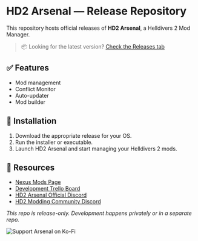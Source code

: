 # HD2 Arsenal — Release Repository

This repository hosts official releases of **HD2 Arsenal**, a Helldivers 2 Mod Manager.

> 📦 Looking for the latest version? [Check the Releases tab](https://github.com/Orbit-Studios/hd2arsenal-release/releases)

## ✅ Features
- Mod management
- Conflict Monitor
- Auto-updater
- Mod builder

## 🚀 Installation
1. Download the appropriate release for your OS.
2. Run the installer or executable.
3. Launch HD2 Arsenal and start managing your Helldivers 2 mods.

## 🔗 Resources
- [Nexus Mods Page](https://www.nexusmods.com/helldivers2/mods/4664)
- [Development Trello Board](https://trello.com/b/5fYBK2mP/hd2-arsenal-dev-board)
- [HD2 Arsenal Official Discord](https://discord.gg/u3nZqQuJsj)
- [HD2 Modding Community Discord](https://discord.gg/ZwjPaZNwH7)

*This repo is release-only. Development happens privately or in a separate repo.*

![Support Arsenal on Ko-Fi](https://i.imgur.com/PBt4AfS.png "Support HD2 Arsenal on Ko-Fi")
